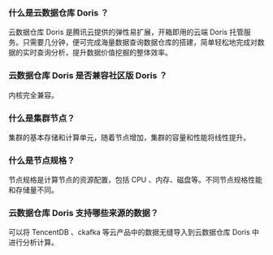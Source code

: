 ### 什么是云数据仓库 Doris ？
云数据仓库 Doris 是腾讯云提供的弹性易扩展，开箱即用的云端 Doris 托管服务。只需要几分钟，便可完成海量数据查询数据仓库的搭建，简单轻松地完成对数据的实时查询分析，提升数据价值挖掘的整体效率。

### 云数据仓库 Doris 是否兼容社区版 Doris ？
内核完全兼容。

### 什么是集群节点？
集群的基本存储和计算单元，随着节点增加，集群的容量和性能将线性提升。

### 什么是节点规格？
节点规格是计算节点的资源配置，包括 CPU 、内存、磁盘等。不同节点规格性能和存储量不同。


### 云数据仓库 Doris 支持哪些来源的数据？
可以将 TencentDB 、ckafka 等云产品中的数据无缝导入到云数据仓库 Doris 中进行分析计算。
